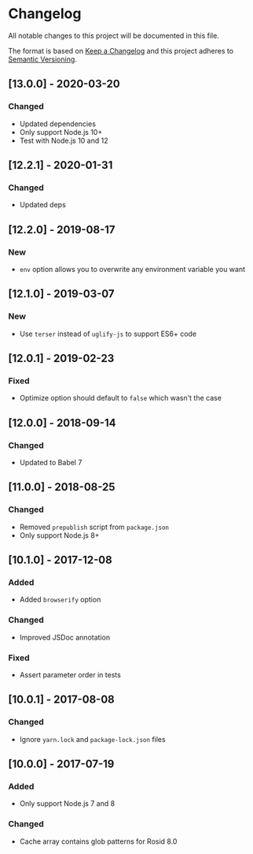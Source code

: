 # Changelog

All notable changes to this project will be documented in this file.

The format is based on [Keep a Changelog](http://keepachangelog.com/en/1.0.0/) and this project adheres to [Semantic Versioning](http://semver.org/spec/v2.0.0.html).

## [13.0.0] - 2020-03-20

### Changed

- Updated dependencies
- Only support Node.js 10+
- Test with Node.js 10 and 12

## [12.2.1] - 2020-01-31

### Changed

- Updated deps

## [12.2.0] - 2019-08-17

### New

- `env` option allows you to overwrite any environment variable you want

## [12.1.0] - 2019-03-07

### New

- Use `terser` instead of `uglify-js` to support ES6+ code

## [12.0.1] - 2019-02-23

### Fixed

- Optimize option should default to `false` which wasn't the case

## [12.0.0] - 2018-09-14

### Changed

- Updated to Babel 7

## [11.0.0] - 2018-08-25

### Changed

- Removed `prepublish` script from `package.json`
- Only support Node.js 8+

## [10.1.0] - 2017-12-08

### Added

- Added `browserify` option

### Changed

- Improved JSDoc annotation

### Fixed

- Assert parameter order in tests

## [10.0.1] - 2017-08-08

### Changed

- Ignore `yarn.lock` and `package-lock.json` files

## [10.0.0] - 2017-07-19

### Added

- Only support Node.js 7 and 8

### Changed

- Cache array contains glob patterns for Rosid 8.0